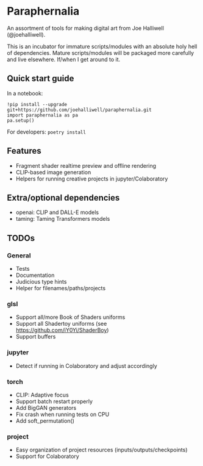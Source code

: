 # Paraphernalia

An assortment of tools for making digital art from Joe Halliwell
(@joehalliwell).

This is an incubator for immature scripts/modules with an absolute holy hell of
dependencies. Mature scripts/modules will be packaged more carefully and live
elsewhere. If/when I get around to it.

## Quick start guide

In a notebook:

```
!pip install --upgrade git+https://github.com/joehalliwell/paraphernalia.git
import paraphernalia as pa
pa.setup()
```

For developers: `poetry install`

## Features

- Fragment shader realtime preview and offline rendering
- CLIP-based image generation
- Helpers for running creative projects in jupyter/Colaboratory

## Extra/optional dependencies

- openai: CLIP and DALL-E models
- taming: Taming Transformers models

## TODOs

### General

- Tests
- Documentation
- Judicious type hints
- Helper for filenames/paths/projects

### glsl

- Support all/more Book of Shaders uniforms
- Support all Shadertoy uniforms (see https://github.com/iY0Yi/ShaderBoy)
- Support buffers

### jupyter

- Detect if running in Colaboratory and adjust accordingly

### torch

- CLIP: Adaptive focus
- Support batch restart properly
- Add BigGAN generators
- Fix crash when running tests on CPU
- Add soft_permutation()

### project

- Easy organization of project resources (inputs/outputs/checkpoints)
- Support for Colaboratory
